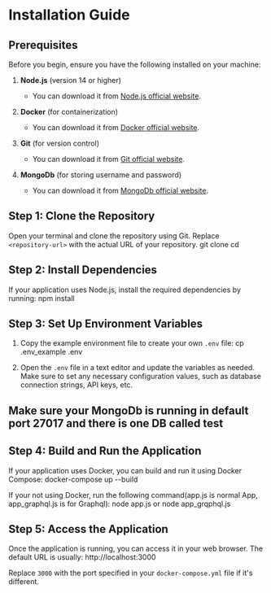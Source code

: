 # Installation Guide

## Prerequisites
Before you begin, ensure you have the following installed on your machine:

1. **Node.js** (version 14 or higher)
   - You can download it from [Node.js official website](https://nodejs.org/).

2. **Docker** (for containerization)
   - You can download it from [Docker official website](https://www.docker.com/get-started).

3. **Git** (for version control)
   - You can download it from [Git official website](https://git-scm.com/).

4. **MongoDb** (for storing username and password)
    - You can download it from [MongoDb official website](https://www.mongodb.com/).

## Step 1: Clone the Repository
Open your terminal and clone the repository using Git. Replace `<repository-url>` with the actual URL of your repository.
    git clone <repository-url>
    cd <repository-name>

## Step 2: Install Dependencies
If your application uses Node.js, install the required dependencies by running:
npm install

## Step 3: Set Up Environment Variables
1. Copy the example environment file to create your own `.env` file:
cp .env_example .env

2. Open the `.env` file in a text editor and update the variables as needed. Make sure to set any necessary configuration values, such as database connection strings, API keys, etc.

## Make sure your MongoDb is running in default port 27017 and there is one DB called test

## Step 4: Build and Run the Application
If your application uses Docker, you can build and run it using Docker Compose:
docker-compose up --build

If your not using Docker, run the following command(app.js is normal App, app_graphql.js is for Graphql):
node app.js or node app_grqphql.js

## Step 5: Access the Application
Once the application is running, you can access it in your web browser. The default URL is usually:
http://localhost:3000

Replace `3000` with the port specified in your `docker-compose.yml` file if it's different.